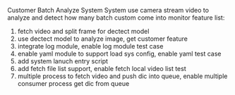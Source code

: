 Customer Batch Analyze System
System use camera stream video to analyze and detect how many batch custom come into monitor
feature list:
1. fetch video and split frame for dectect model
2. use dectect model to analyze image, get customer feature
3. integrate log module, enable log module test case
4. enable yaml module to support load sys config, enable yaml test case
5. add system lanuch entry script
6. add fetch file list support, enable fetch local video list test
7. multiple process to fetch video and push dic into queue, enable multiple consumer process get dic from queue
